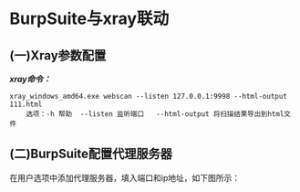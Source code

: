 # BurpSuite与xray联动
## (一)Xray参数配置
***xray命令：***
```shell
xray_windows_amd64.exe webscan --listen 127.0.0.1:9998 --html-output 111.html
    选项：-h 帮助  --listen 监听端口   --html-output 将扫描结果导出到html文件
```


## (二)BurpSuite配置代理服务器
在用户选项中添加代理服务器，填入端口和ip地址，如下图所示：</br>



